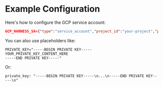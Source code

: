 # Example Configuration

Here's how to configure the GCP service account:

```json
GCP_HARNESS_SA={"type":"service_account","project_id":"your-project","private_key_id":"...","private_key":"-----BEGIN PRIVATE KEY-----\n...\n-----END PRIVATE KEY-----\n","client_email":"your-service@your-project.iam.gserviceaccount.com","client_id":"...","auth_uri":"https://accounts.google.com/o/oauth2/auth","token_uri":"https://oauth2.googleapis.com/token","auth_provider_x509_cert_url":"https://www.googleapis.com/oauth2/v1/certs","client_x509_cert_url":"https://www.googleapis.com/robot/v1/metadata/x509/your-service%40your-project.iam.gserviceaccount.com"}
```

You can also use placeholders like:

```
PRIVATE_KEY="-----BEGIN PRIVATE KEY-----
YOUR_PRIVATE_KEY_CONTENT_HERE
-----END PRIVATE KEY-----"
```

Or:

```
private_key: "-----BEGIN PRIVATE KEY-----\n...\n-----END PRIVATE KEY-----\n"
```